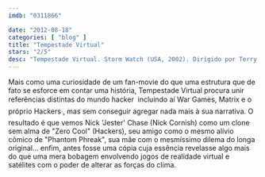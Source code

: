 ```yaml
---
imdb: "0311866"

date: "2012-08-18"
categories: [ "blog" ]
title: "Tempestade Virtual"
stars: "2/5"
desc: "Tempestade Virtual. Storm Watch (USA, 2002). Dirigido por Terry Cunningham. Escrito por Flavia Carrozzi, Terry Cunningham, Steve Latshaw. Com Nick Cornish, Vanessa Marcil, Adrian Paul, Bai Ling, Coolio, Scott Rinker, Serena Scott Thomas, Richard Cox, Jerry Doyle."
---
```

Mais como uma curiosidade de um fan-movie do que uma estrutura que de fato se esforce em contar uma história, Tempestade Virtual procura unir referências distintas do mundo hacker  incluindo aí War Games, Matrix e o próprio Hackers , mas sem conseguir agregar nada mais à sua narrativa. O resultado é que vemos Nick 'Jester' Chase (Nick Cornish) como um clone sem alma de "Zero Cool" (Hackers), seu amigo como o mesmo alívio cômico de "Phantom Phreak", sua mãe com o mesmíssimo dilema do longa original... enfim, antes fosse uma cópia cuja essência revelasse algo mais do que uma mera bobagem envolvendo jogos de realidade virtual e satélites com o poder de alterar as forças do clima.

